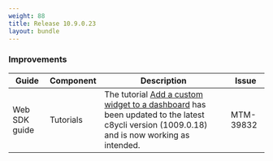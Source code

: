 ```yaml
---
weight: 88
title: Release 10.9.0.23
layout: bundle
---
```


### Improvements

<table ><colgroup>
<col style="width: 15%;"><col style="width: 15%;"><col style="width: 55%;"><col style="width: 15%;"></colgroup>
<thead><tr>
<th>
Guide</th>
<th>
Component</th>
<th>
Description</th>
<th>
Issue</th>
</tr>
</thead><tbody>

<tr>
<td>
Web SDK guide</td>
<td>
Tutorials</td>
<td > The tutorial <a href="https://cumulocity.com/guides/10.9.0/web/tutorials/#add-a-custom-widget" class="no-ajaxy">Add a custom widget to a dashboard</a> has been updated to the latest c8ycli version (1009.0.18) and is now working as intended.</td>
<td>
MTM-39832</td>
</tr>

</tbody></table>
